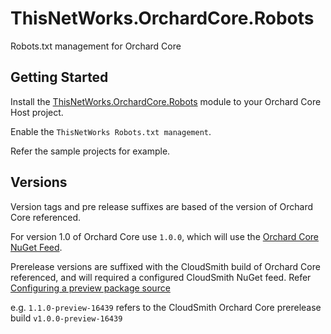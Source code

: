 # ThisNetWorks.OrchardCore.Robots
Robots.txt management for Orchard Core

## Getting Started

Install the [ThisNetWorks.OrchardCore.Robots](https://www.nuget.org/packages/ThisNetWorks.OrchardCore.Robots) module to your Orchard Core Host project.

Enable the `ThisNetWorks Robots.txt management`.

Refer the sample projects for example.

## Versions

Version tags and pre release suffixes are based of the version of Orchard Core referenced.

For version 1.0 of Orchard Core use `1.0.0`, which will use the [Orchard Core NuGet Feed](https://www.nuget.org/packages/OrchardCore/).

Prerelease versions are suffixed with the CloudSmith build of Orchard Core referenced, 
and will required a configured CloudSmith NuGet feed. Refer [Configuring a preview package source](https://docs.orchardcore.net/en/latest/docs/getting-started/preview-package-source/)

e.g. `1.1.0-preview-16439` refers to the CloudSmith Orchard Core prerelease build `v1.0.0-preview-16439`

